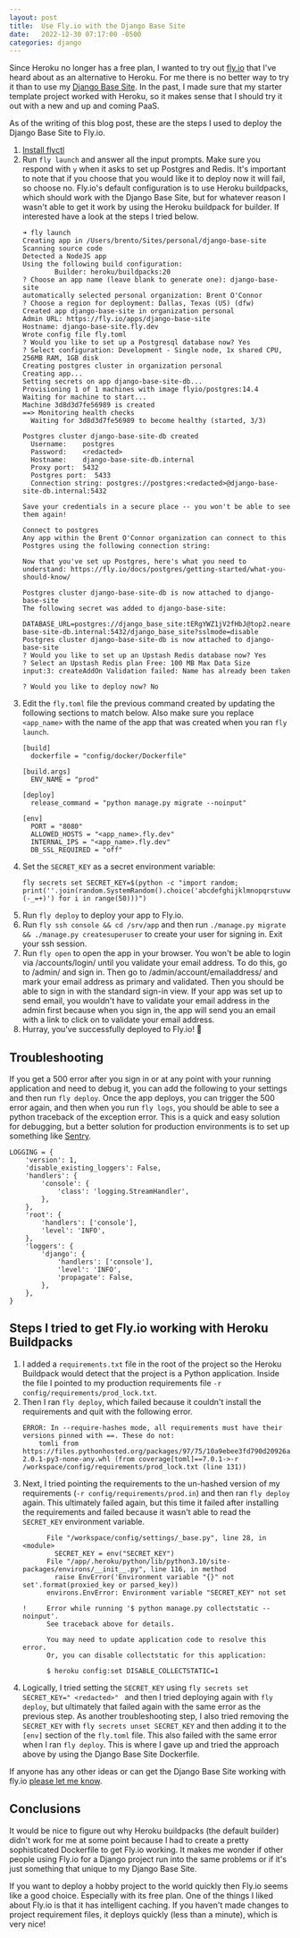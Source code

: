 ```yaml
---
layout: post
title:  Use Fly.io with the Django Base Site
date:   2022-12-30 07:17:00 -0500
categories: django
---
```


Since Heroku no longer has a free plan, I wanted to try out [fly.io](https://fly.io/) that I've heard about as an
alternative to Heroku. For me there is no better way to try it than to use my
[Django Base Site](https://github.com/epicserve/django-base-site). In the past, I made sure that my starter template
project worked with Heroku, so it makes sense that I should try it out with a new and up and coming PaaS.

As of the writing of this blog post, these are the steps I used to deploy the Django Base Site to Fly.io.

1. [Install flyctl](https://fly.io/docs/hands-on/install-flyctl/)
2. Run `fly launch` and answer all the input prompts. Make sure you respond with `y` when it asks to set up Postgres and
   Redis. It's important to note that if you choose that you would like it to deploy now it will fail, so choose no.
   Fly.io's default configuration is to use Heroku buildpacks, which should work with the Django Base Site, but for
   whatever reason I wasn't able to get it work by using the Heroku buildpack for builder. If interested have a look at
   the steps I tried below.
   ```
   ➜ fly launch
   Creating app in /Users/brento/Sites/personal/django-base-site
   Scanning source code
   Detected a NodeJS app
   Using the following build configuration:
           Builder: heroku/buildpacks:20
   ? Choose an app name (leave blank to generate one): django-base-site
   automatically selected personal organization: Brent O'Connor
   ? Choose a region for deployment: Dallas, Texas (US) (dfw)
   Created app django-base-site in organization personal
   Admin URL: https://fly.io/apps/django-base-site
   Hostname: django-base-site.fly.dev
   Wrote config file fly.toml
   ? Would you like to set up a Postgresql database now? Yes
   ? Select configuration: Development - Single node, 1x shared CPU, 256MB RAM, 1GB disk
   Creating postgres cluster in organization personal
   Creating app...
   Setting secrets on app django-base-site-db...
   Provisioning 1 of 1 machines with image flyio/postgres:14.4
   Waiting for machine to start...
   Machine 3d8d3d7fe56989 is created
   ==> Monitoring health checks
     Waiting for 3d8d3d7fe56989 to become healthy (started, 3/3)
   
   Postgres cluster django-base-site-db created
     Username:    postgres
     Password:    <redacted>
     Hostname:    django-base-site-db.internal
     Proxy port:  5432
     Postgres port:  5433
     Connection string: postgres://postgres:<redacted>@django-base-site-db.internal:5432
   
   Save your credentials in a secure place -- you won't be able to see them again!
   
   Connect to postgres
   Any app within the Brent O'Connor organization can connect to this Postgres using the following connection string:
   
   Now that you've set up Postgres, here's what you need to understand: https://fly.io/docs/postgres/getting-started/what-you-should-know/
   
   Postgres cluster django-base-site-db is now attached to django-base-site
   The following secret was added to django-base-site:
     DATABASE_URL=postgres://django_base_site:tERgYWZ1jV2fHbJ@top2.nearest.of.django-base-site-db.internal:5432/django_base_site?sslmode=disable
   Postgres cluster django-base-site-db is now attached to django-base-site
   ? Would you like to set up an Upstash Redis database now? Yes
   ? Select an Upstash Redis plan Free: 100 MB Max Data Size
   input:3: createAddOn Validation failed: Name has already been taken
   
   ? Would you like to deploy now? No
   ```
4. Edit the `fly.toml` file the previous command created by updating the following sections to match below. Also
   make sure you replace `<app_name>` with the name of the app that was created when you ran `fly launch`.
   ```
   [build]
     dockerfile = "config/docker/Dockerfile"

   [build.args]
     ENV_NAME = "prod"

   [deploy]
     release_command = "python manage.py migrate --noinput"

   [env]
     PORT = "8080"
     ALLOWED_HOSTS = "<app_name>.fly.dev"
     INTERNAL_IPS = "<app_name>.fly.dev"
     DB_SSL_REQUIRED = "off"
   ```
5. Set the `SECRET_KEY` as a secret environment variable:
   ```
   fly secrets set SECRET_KEY=$(python -c "import random; print(''.join(random.SystemRandom().choice('abcdefghijklmnopqrstuvwxyz0123456789%^&*(-_=+)') for i in range(50)))")
   ```
6. Run `fly deploy` to deploy your app to Fly.io.
7. Run `fly ssh console && cd /srv/app` and then run `./manage.py migrate && ./manage.py createsuperuser` to create your
   user for signing in. Exit your ssh session.
8. Run `fly open` to open the app in your browser. You won't be able to login via /accounts/login/ until you validate
   your email address. To do this, go to /admin/ and sign in. Then go to /admin/account/emailaddress/ and mark your
   email address as primary and validated. Then you should be able to sign in with the standard sign-in view. If your
   app was set up to send email, you wouldn't have to validate your email address in the admin first because when you
   sign in, the app will send you an email with a link to click on to validate your email address.
9. Hurray, you've successfully deployed to Fly.io! 🎉

## Troubleshooting

If you get a 500 error after you sign in or at any point with your running application and need to debug it, you can add
the following to your settings and then run `fly deploy`. Once the app deploys, you can trigger the 500
error again, and then when you run `fly logs`, you should be able to see a python traceback of the exception error. This
is a quick and easy solution for debugging, but a better solution for production environments is to set up something
like [Sentry](https://sentry.io/).

```
LOGGING = {
    'version': 1,
    'disable_existing_loggers': False,
    'handlers': {
        'console': {
            'class': 'logging.StreamHandler',
        },
    },
    'root': {
        'handlers': ['console'],
        'level': 'INFO',
    },
    'loggers': {
        'django': {
            'handlers': ['console'],
            'level': 'INFO',
            'propagate': False,
        },
    },
}
```

## Steps I tried to get Fly.io working with Heroku Buildpacks

1. I added a `requirements.txt` file in the root of the project so the Heroku Buildpack would detect that the project is
   a Python application. Inside the file I pointed to my production requirements
   file `-r config/requirements/prod_lock.txt`.
2. Then I ran `fly deploy`, which failed because it couldn't install the requirements and quit with the following error.
   ```
   ERROR: In --require-hashes mode, all requirements must have their versions pinned with ==. These do not:
       tomli from https://files.pythonhosted.org/packages/97/75/10a9ebee3fd790d20926a90a2547f0bf78f371b2f13aa822c759680ca7b9/tomli-2.0.1-py3-none-any.whl (from coverage[toml]==7.0.1->-r /workspace/config/requirements/prod_lock.txt (line 131))
   ```
3. Next, I tried pointing the requirements to the un-hashed version of my
   requirements (`-r config/requirements/prod.in`) and then ran `fly deploy` again. This ultimately failed again, but
   this time it failed after installing the requirements and failed because it wasn't able to read the `SECRET_KEY`
   environment variable.
   ```
         File "/workspace/config/settings/_base.py", line 28, in <module>
           SECRET_KEY = env("SECRET_KEY")
         File "/app/.heroku/python/lib/python3.10/site-packages/environs/__init__.py", line 116, in method
           raise EnvError('Environment variable "{}" not set'.format(proxied_key or parsed_key))
         environs.EnvError: Environment variable "SECRET_KEY" not set

   !     Error while running '$ python manage.py collectstatic --noinput'.
         See traceback above for details.

         You may need to update application code to resolve this error.
         Or, you can disable collectstatic for this application:

         $ heroku config:set DISABLE_COLLECTSTATIC=1
   ```
4. Logically, I tried setting the `SECRET_KEY` using `fly secrets set SECRET_KEY=" <redacted>" ` and then I tried
   deploying again with `fly deploy`, but ultimately that failed again with the same error as the previous step. As
   another troubleshooting step, I also tried removing the `SECRET_KEY` with `fly secrets unset SECRET_KEY` and then
   adding it to the `[env]` section of the `fly.toml` file. This also failed with the same error when I ran
   `fly deploy`. This is where I gave up and tried the approach above by using the Django Base Site Dockerfile.

If anyone has any other ideas or can get the Django Base Site working with
fly.io [please let me know](mailto:brent@epicserve.com).

## Conclusions

It would be nice to figure out why Heroku buildpacks (the default builder) didn't work for me at some point
because I had to create a pretty sophisticated Dockerfile to get Fly.io working. It makes me wonder if
other people using Fly.io for a Django project run into the same problems or if it's just something that unique to my
Django Base Site.

If you want to deploy a hobby project to the world quickly then Fly.io seems like a good choice. Especially with its
free plan. One of the things I liked about Fly.io is that it has intelligent caching. If you haven't made changes to
project requirement files, it deploys quickly (less than a minute), which is very nice!
